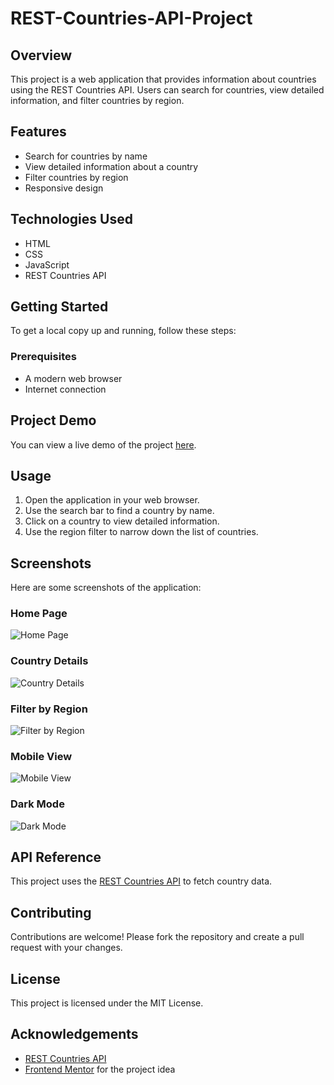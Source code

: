 # REST-Countries-API-Project

## Overview
This project is a web application that provides information about countries using the REST Countries API. Users can search for countries, view detailed information, and filter countries by region.

## Features
- Search for countries by name
- View detailed information about a country
- Filter countries by region
- Responsive design

## Technologies Used
- HTML
- CSS
- JavaScript
- REST Countries API

## Getting Started
To get a local copy up and running, follow these steps:

### Prerequisites
- A modern web browser
- Internet connection

## Project Demo
You can view a live demo of the project [here](https://surajkumar345678.github.io/REST-Countries-API-Project/).

## Usage
1. Open the application in your web browser.
2. Use the search bar to find a country by name.
3. Click on a country to view detailed information.
4. Use the region filter to narrow down the list of countries.

## Screenshots
Here are some screenshots of the application:

### Home Page
![Home Page](screenshots/home-page.png)

### Country Details
![Country Details](screenshots/country-details.png)

### Filter by Region
![Filter by Region](screenshots/filter-by-region.png)

### Mobile View
![Mobile View](screenshots/mobile-view.png)

### Dark Mode
![Dark Mode](screenshots/dark-mode.png)

## API Reference
This project uses the [REST Countries API](https://restcountries.com/) to fetch country data.

## Contributing
Contributions are welcome! Please fork the repository and create a pull request with your changes.

## License
This project is licensed under the MIT License.

## Acknowledgements
- [REST Countries API](https://restcountries.com/)
- [Frontend Mentor](https://www.frontendmentor.io/) for the project idea
